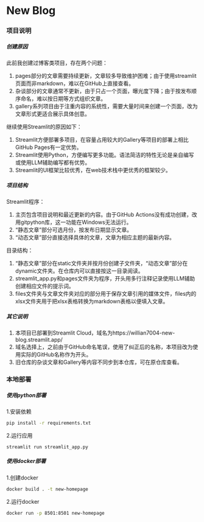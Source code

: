 # New Blog

### 项目说明

##### 创建原因
此前我创建过博客类项目，存在两个问题：
1. pages部分的文章需要持续更新，文章较多导致维护困难；由于使用streamlit页面而非markdown，难以在GitHub上直接查看。
2. 杂谈部分的文章通常不更新，由于只占一个页面，曝光度下降；由于按发布顺序命名，难以按日期等方式组织文章。
3. gallery系列项目由于注重内容的系统性，需要大量时间来创建一个页面，改为文章形式更适合展示具体创意。

继续使用Streamlit的原因如下：
1. Streamlit方便部署多项目，在容量占用较大的Gallery等项目的部署上相比GitHub Pages有一定优势。
2. Streamlit使用Python，方便编写更多功能。语法简洁的特性无论是亲自编写或使用LLM辅助编写都有优势。
3. Streamlit的UI框架比较优秀，在web技术栈中更优秀的框架较少。

##### 项目结构
Streamlit程序：
1. 主页包含项目说明和最近更新的内容。由于GitHub Actions没有成功创建，改用gitpython库，这一功能在Windows无法运行。
2. “静态文章”部分可选月份，按发布日期显示文章。
3. “动态文章”部分直接选择具体的文章，文章为相应主题的最新内容。

目录结构：
1. “静态文章”部分在static文件夹并按月份创建子文件夹，“动态文章”部分在dynamic文件夹。在仓库内可以直接按这一目录阅读。
2. streamlit_app.py和pages文件夹为程序，开头用多行注释记录使用LLM辅助创建相应文件的提示词。
3. files文件夹与文章文件夹对应的部分用于保存文章引用的媒体文件，files内的xlsx文件夹用于把xlsx表格转换为markdown表格以便填入文章。

##### 其它说明
1. 本项目已部署到Streamlit Cloud，域名为https://willian7004-new-blog.streamlit.app/ 
2. 域名选择上，之前由于GitHub命名笔误，使用了纠正后的名称，本项目改为使用实际的GitHub名称作为开头。
3. 旧仓库的杂谈文章和Gallery等内容不同步到本仓库，可在原仓库查看。

### 本地部署

##### 使用python部署
1.安装依赖
```bash
pip install -r requirements.txt
```
2.运行应用
```
streamlit run streamlit_app.py
```

##### 使用docker部署
1.创建docker
```bash
docker build . -t new-homepage
```
2.运行docker
```bash
docker run -p 8501:8501 new-homepage
```